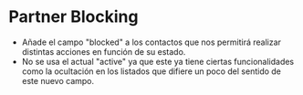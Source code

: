 Partner Blocking
================

- Añade el campo "blocked" a los contactos que nos permitirá realizar distintas
acciones en función de su estado.
- No se usa el actual "active" ya que este ya tiene ciertas funcionalidades
como la ocultación en los listados que difiere un poco del sentido de este
nuevo campo.
